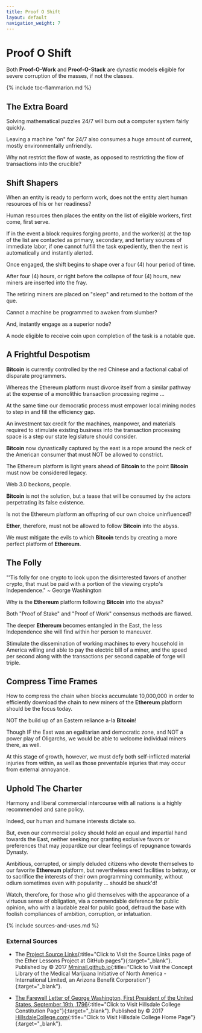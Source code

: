 ```yaml
---
title: Proof O Shift
layout: default
navigation_weight: 7
---
```

# Proof O Shift

Both **Proof-O-Work** and **Proof-O-Stack** are dynastic models eligible for severe corruption of the masses, if not the classes.

{% include toc-flammarion.md %}

## The Extra Board

Solving mathematical puzzles 24/7 will burn out a computer system fairly quickly.

Leaving a machine "on" for 24/7 also consumes a huge amount of current, mostly environmentally unfriendly.

Why not restrict the flow of waste, as opposed to restricting the flow of transactions into the crucible?

## Shift Shapers

When an entity is ready to perform work, does not the entity alert human resources of his or her readiness?

Human resources then places the entity on the list of eligible workers, first come, first serve.

If in the event a block requires forging pronto, and the worker(s) at the top of the list are contacted as primary, secondary, and tertiary sources of immediate labor, if one cannot fulfill the task expediently, then the next is automatically and instantly alerted.

Once engaged, the shift begins to shape over a four (4) hour period of time.

After four (4) hours, or right before the collapse of four (4) hours, new miners are inserted into the fray.

The retiring miners are placed on "sleep" and returned to the bottom of the que.

Cannot a machine be programmed to awaken from slumber?

And, instantly engage as a superior node?

A node eligible to receive coin upon completion of the task is a notable que.

## A Frightful Despotism

**Bitcoin** is currently controlled by the red Chinese and a factional cabal of disparate programmers.

Whereas the Ethereum platform must divorce itself from a similar pathway at the expense of a monolithic transaction processing regime ...

At the same time our democratic process must empower local mining nodes to step in and fill the efficiency gap.

An investment tax credit for the machines, manpower, and materials required to stimulate existing business into the transaction processing space is a step our state legislature should consider.

**Bitcoin** now dynastically captured by the east is a rope around the neck of the American consumer that must NOT be allowed to constrict.

The Ethereum platform is light years ahead of **Bitcoin** to the point **Bitcoin** must now be considered legacy.

Web 3.0 beckons, people.

**Bitcoin** is not the solution, but a tease that will be consumed by the actors perpetrating its false existence.

Is not the Ethereum platform an offspring of our own choice uninfluenced?

**Ether**, therefore, must not be allowed to follow **Bitcoin** into the abyss.

We must mitigate the evils to which **Bitcoin** tends by creating a more perfect platform of **Ethereum**.

## The Folly

"’Tis folly for one crypto to look upon the disinterested favors of another crypto, that must be paid with a portion of the viewing crypto's Independence." ~ George Washington

Why is the **Ethereum** platform following **Bitcoin** into the abyss?

Both "Proof of Stake" and "Proof of Work" consensus methods are flawed.

The deeper **Ethereum** becomes entangled in the East, the less Independence she will find within her person to maneuver.

Stimulate the dissemination of working machines to every household in America willing and able to pay the electric bill of a miner, and the speed per second along with the transactions per second capable of forge will triple.

## Compress Time Frames

How to compress the chain when blocks accumulate 10,000,000 in order to efficiently download the chain to new miners of the **Ethereum** platform should be the focus today.

NOT the build up of an Eastern reliance a-la **Bitcoin**!

Though IF the East was an egalitarian and democratic zone, and NOT a power play of Oligarchs, we would be able to welcome individual miners there, as well.

At this stage of growth, however, we must defy both self-inflicted material injuries from within, as well as those preventable injuries that may occur from external annoyance.

## Uphold The Charter

Harmony and liberal commercial intercourse with all nations is a highly recommended and sane policy.

Indeed, our human and humane interests dictate so.

But, even our commercial policy should hold an equal and impartial hand towards the East, neither seeking nor granting exclusive favors or preferences that may jeopardize our clear feelings of repugnance towards Dynasty.

Ambitious, corrupted, or simply deluded citizens who devote themselves to our favorite **Ethereum** platform, but nevertheless erect facilities to betray, or to sacrifice the interests of their own programming community, without odium sometimes even with popularity ... should be shuck'd!

Watch, therefore, for those who gild themselves with the appearance of a virtuous sense of obligation, via a commendable deference for public opinion, who with a laudable zeal for public good, defraud the base with foolish compliances of ambition, corruption, or infatuation.

{% include sources-and-uses.md %}

### External Sources

- The [Project Source Links](https://mminail.github.io/Ether/Source-Ether-Links.htm){:title="Click to Visit the Source Links page of the Ether Lessons Project at GitHub pages"}{:target="_blank"}. Published by © 2017 [Mminail.github.io](https://mminail.github.io/){:title="Click to Visit the Concept Library of the Medical Marijuana Initiative of North America - International Limited, an Arizona Benefit Corporation"}{:target="_blank"}.

- [The Farewell Letter of George Washington, First President of the United States, September 19th, 1796](https://www.hillsdale-college.htm){:title="Click to Visit Hillsdale College Constitution Page"}{:target="_blank"). Published by © 2017 [HillsdaleCollege.com](https://www.hillsdale-college.htm){:title="Click to Visit Hillsdale College Home Page"}{:target="_blank"}.
